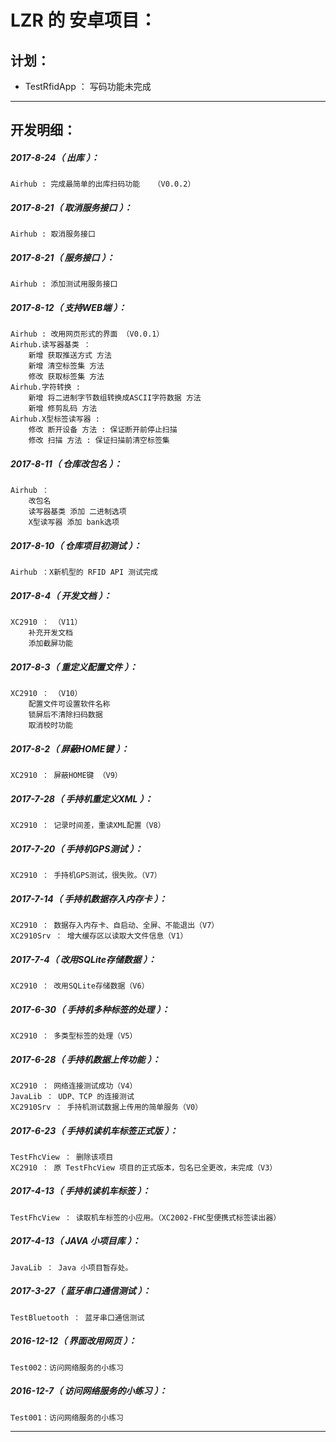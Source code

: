 LZR 的 安卓项目：
===================================================================

计划：
-------------------------------------------------------------------

- TestRfidApp ： 写码功能未完成

*******************************************************************


开发明细：
-------------------------------------------------------------------

##### 2017-8-24（ 出库 ）：
	Airhub : 完成最简单的出库扫码功能	（V0.0.2）

##### 2017-8-21（ 取消服务接口 ）：
	Airhub : 取消服务接口

##### 2017-8-21（ 服务接口 ）：
	Airhub : 添加测试用服务接口

##### 2017-8-12（ 支持WEB端 ）：
	Airhub : 改用网页形式的界面 （V0.0.1）
	Airhub.读写器基类 ：
		新增 获取推送方式 方法
		新增 清空标签集 方法
		修改 获取标签集 方法
	Airhub.字符转换 :
		新增 将二进制字节数组转换成ASCII字符数据 方法
		新增 修剪乱码 方法
	Airhub.X型标签读写器 :
		修改 断开设备 方法 : 保证断开前停止扫描
		修改 扫描 方法 : 保证扫描前清空标签集

##### 2017-8-11（ 仓库改包名 ）：
	Airhub ：
		改包名
		读写器基类 添加 二进制选项
		X型读写器 添加 bank选项

##### 2017-8-10（ 仓库项目初测试 ）：
	Airhub ：X新机型的 RFID API 测试完成

##### 2017-8-4（ 开发文档 ）：
	XC2910 ： （V11）
		补充开发文档
		添加截屏功能

##### 2017-8-3（ 重定义配置文件 ）：
	XC2910 ： （V10）
		配置文件可设置软件名称
		锁屏后不清除扫码数据
		取消校时功能

##### 2017-8-2（ 屏蔽HOME键 ）：
	XC2910 ： 屏蔽HOME键 （V9）

##### 2017-7-28（ 手持机重定义XML ）：
	XC2910 ： 记录时间差，重读XML配置（V8）

##### 2017-7-20（ 手持机GPS测试 ）：
	XC2910 ： 手持机GPS测试，很失败。（V7）

##### 2017-7-14（ 手持机数据存入内存卡 ）：
	XC2910 ： 数据存入内存卡、自启动、全屏、不能退出（V7）
	XC2910Srv ： 增大缓存区以读取大文件信息（V1）

##### 2017-7-4（ 改用SQLite存储数据 ）：
	XC2910 ： 改用SQLite存储数据（V6）

##### 2017-6-30（ 手持机多种标签的处理 ）：
	XC2910 ： 多类型标签的处理（V5）

##### 2017-6-28（ 手持机数据上传功能 ）：
	XC2910 ： 网络连接测试成功（V4）
	JavaLib ： UDP、TCP 的连接测试
	XC2910Srv ： 手持机测试数据上传用的简单服务（V0）

##### 2017-6-23（ 手持机读机车标签正式版 ）：
	TestFhcView ： 删除该项目
	XC2910 ： 原 TestFhcView 项目的正式版本，包名已全更改，未完成（V3）

##### 2017-4-13（ 手持机读机车标签 ）：
	TestFhcView ： 读取机车标签的小应用。（XC2002-FHC型便携式标签读出器）

##### 2017-4-13（ JAVA 小项目库 ）：
	JavaLib ： Java 小项目暂存处。

##### 2017-3-27（ 蓝牙串口通信测试 ）：
	TestBluetooth ： 蓝牙串口通信测试

##### 2016-12-12（ 界面改用网页 ）：
	Test002：访问网络服务的小练习

##### 2016-12-7（ 访问网络服务的小练习 ）：
	Test001：访问网络服务的小练习

*******************************************************************
